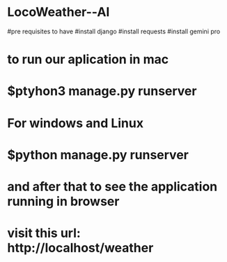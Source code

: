 # LocoWeather--AI

#pre requisites to have 
#install django
#install requests 
#install gemini pro

# to run our aplication in mac
  #   $ptyhon3 manage.py runserver

# For windows and Linux
# $python manage.py runserver

# and after that to see the application running in browser 
#  visit this url:  http://localhost/weather
